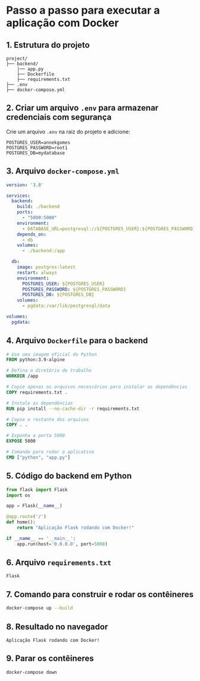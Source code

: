 # Passo a passo para executar a aplicação com Docker

## 1. Estrutura do projeto

```
project/
├── backend/
    |── app.py
    ├── Dockerfile
    ├── requirements.txt
├── .env
├── docker-compose.yml
```

## 2. Criar um arquivo `.env` para armazenar credenciais com segurança
Crie um arquivo `.env` na raiz do projeto e adicione:
```
POSTGRES_USER=annekgomes
POSTGRES_PASSWORD=root1
POSTGRES_DB=mydatabase
```

## 3. Arquivo `docker-compose.yml`
```yaml
version: '3.8'

services:
  backend:
    build: ./backend
    ports:
      - "5000:5000"
    environment:
      - DATABASE_URL=postgresql://${POSTGRES_USER}:${POSTGRES_PASSWORD}@db:5432/${POSTGRES_DB}
    depends_on:
      - db
    volumes:
      - ./backend:/app

  db:
    image: postgres:latest
    restart: always
    environment:
      POSTGRES_USER: ${POSTGRES_USER}
      POSTGRES_PASSWORD: ${POSTGRES_PASSWORD}
      POSTGRES_DB: ${POSTGRES_DB}
    volumes:
      - pgdata:/var/lib/postgresql/data

volumes:
  pgdata:
```  

## 4. Arquivo `Dockerfile` para o backend
```dockerfile
# Use uma imagem oficial do Python
FROM python:3.9-alpine

# Defina o diretório de trabalho
WORKDIR /app

# Copie apenas os arquivos necessários para instalar as dependências
COPY requirements.txt .

# Instale as dependências
RUN pip install --no-cache-dir -r requirements.txt

# Copie o restante dos arquivos
COPY . .

# Exponha a porta 5000
EXPOSE 5000

# Comando para rodar o aplicativo
CMD ["python", "app.py"]
```

## 5. Código do backend em Python
```python
from flask import Flask
import os

app = Flask(__name__)

@app.route('/')
def home():
    return "Aplicação Flask rodando com Docker!"

if __name__ == '__main__':
    app.run(host='0.0.0.0', port=5000)
```

## 6. Arquivo `requirements.txt`
```
Flask
```

## 7. Comando para construir e rodar os contêineres

```sh
docker-compose up --build
```

## 8. Resultado no navegador
```
Aplicação Flask rodando com Docker!
```

## 9. Parar os contêineres

```sh
docker-compose down
```
